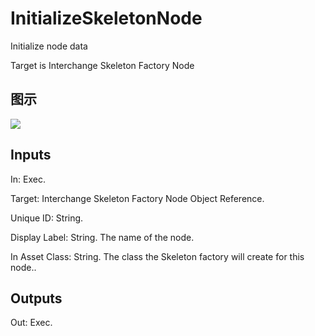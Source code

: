 # InitializeSkeletonNode

Initialize node data

Target is Interchange Skeleton Factory Node

## 图示

![]($-20221218-19333952.png)

## Inputs

In: Exec.

Target: Interchange Skeleton Factory Node Object Reference.

Unique ID: String.

Display Label: String. The name of the node.

In Asset Class: String. The class the Skeleton factory will create for this node..  

## Outputs

Out: Exec.

